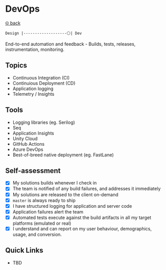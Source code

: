 # DevOps

[&olt; back](../README.md)

`Design |-------------------⚪| Dev`

End-to-end automation and feedback - Builds, tests, releases, instrumentation, monitoring.

## Topics

* Continuous Integration (CI)
* Continuious Deployment (CD)
* Application logging
* Telemetry / Insights

## Tools

* Logging libraries (eg. Serilog)
* Seq
* Application Insights
* Unity Cloud
* GitHub Actions
* Azure DevOps
* Best-of-breed native deployment (eg. FastLane)

## Self-assessment

- [x] My solutions builds whenever I check in
- [x] The team is notified of any build failures, and addresses it immediately
- [x] My solutions are released to the client on-demand
- [x] `master` is always ready to ship
- [x] I have structured logging for application and server code
- [x] Application failures alert the team
- [x] Automated tests execute against the build artifacts in all my target platforms (emulated or real)
- [x] I understand and can report on my user behaviour, demographics, usage, and conversion.

## Quick Links

* TBD